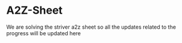 # A2Z-Sheet
We are solving the striver a2z sheet so all the updates related to the progress will be updated here
